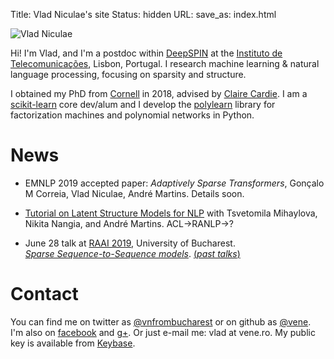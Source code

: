 Title: Vlad Niculae's site
Status: hidden
URL:
save_as: index.html

<img id="vladpic" class="marginnote" src="vlad-niculae.jpg" alt="Vlad Niculae" />

Hi! I'm Vlad, and I'm a postdoc within [DeepSPIN](https://deep-spin.github.io/)
at the [Instituto de Telecomunicações](https://www.it.pt), Lisbon, Portugal.
I research machine learning & natural language processing, focusing on sparsity
and structure.

I obtained my PhD from [Cornell](http://www.cs.cornell.edu/) in 2018,
advised by [Claire Cardie](http://www.cs.cornell.edu/home/cardie/).
I am a [scikit-learn](http://scikit-learn.org) core dev/alum and
I develop the [polylearn](http://contrib.scikit-learn.org/polylearn)
library for factorization machines and polynomial networks in Python.

# News

  - EMNLP 2019 accepted paper: *Adaptively Sparse Transformers*, Gonçalo M 
  Correia, Vlad Niculae, André Martins. Details soon.

  - [Tutorial on Latent Structure Models for NLP](https://deep-spin.github.io/tutorial/) 
  with Tsvetomila Mihaylova, Nikita Nangia, and André Martins. ACL→RANLP→?

  - June 28 talk at 
    [RAAI 2019](https://conferences.unibuc.ro/raai2019/), University of Bucharest.<br/>
    [*Sparse Sequence-to-Sequence models*](talks/19-sparse-seq.pdf).
    [(*past talks*)](/talks.html)


# Contact
You can find me on twitter as
[@vnfrombucharest](https://www.twitter.com/vnfrombucharest) or on github as
[@vene](https://www.github.com/vene). I'm also on
[facebook](https://www.facebook.com/vlad.niculae) and
[g+](http://gplus.to/vladn).
Or just e-mail me: vlad<span
style="display:none">hunter2</span> at vene.ro.
My public key is available from [Keybase](https://keybase.io/vladn).
